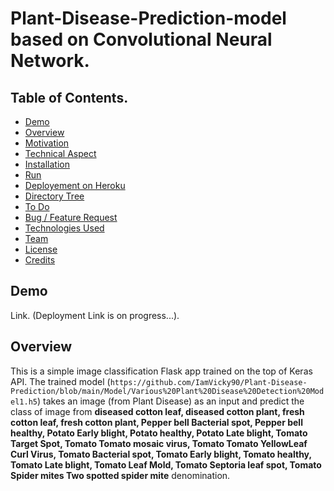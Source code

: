 # Plant-Disease-Prediction-model based on Convolutional Neural Network.
## Table of Contents.
  * [Demo](#demo)
  * [Overview](#overview)
  * [Motivation](#motivation)
  * [Technical Aspect](#technical-aspect)
  * [Installation](#installation)
  * [Run](#run)
  * [Deployement on Heroku](#deployement-on-heroku)
  * [Directory Tree](#directory-tree)
  * [To Do](#to-do)
  * [Bug / Feature Request](#bug---feature-request)
  * [Technologies Used](#technologies-used)
  * [Team](#team)
  * [License](#license)
  * [Credits](#credits)
  
  ## Demo
  Link. (Deployment Link is on progress...).
  
  ## Overview
This is a simple image classification Flask app trained on the top of Keras API. The trained model (`https://github.com/IamVicky90/Plant-Disease-Prediction/blob/main/Model/Various%20Plant%20Disease%20Detection%20Model1.h5`) takes an image (from Plant Disease) as an input and predict the class of image from __diseased cotton leaf, diseased cotton plant, fresh cotton leaf, fresh cotton plant, Pepper bell Bacterial spot, Pepper bell healthy, Potato Early blight, Potato healthy, Potato Late blight, Tomato Target Spot, Tomato Tomato mosaic virus, Tomato Tomato YellowLeaf Curl Virus, Tomato Bacterial spot, Tomato Early blight, Tomato healthy, Tomato Late blight, Tomato Leaf Mold, Tomato Septoria leaf spot, Tomato Spider mites Two spotted spider mite__ denomination.
